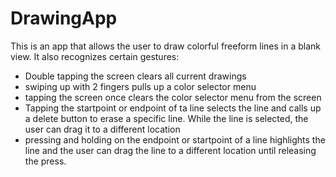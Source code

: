 # DrawingApp

This is an app that allows the user to draw colorful freeform lines in a blank view. It also recognizes certain gestures:

- Double tapping the screen clears all current drawings
- swiping up with 2 fingers pulls up a color selector menu
- tapping the screen once clears the color selector menu from the screen
- Tapping the startpoint or endpoint of ta line selects the line and calls up a delete button to erase a specific line. While the line is selected, the user can drag it to a different location
- pressing and holding on the endpoint or startpoint of a line highlights the line and the user can drag the line to a different location until releasing the press.
